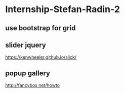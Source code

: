# Internship-Stefan-Radin-2

## use bootstrap for grid

## slider jquery
https://kenwheeler.github.io/slick/

## popup gallery
http://fancybox.net/howto
